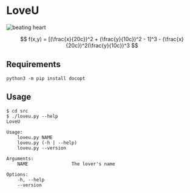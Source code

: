 # LoveU

![beating heart](xxxx.gif)

$$
f(x,y) = [(\frac{x}{20c})^2 + (\frac{y}{10c})^2 - 1]^3 - (\frac{x}{20c})^2(\frac{y}{10c})^3
$$

## Requirements

```Shell
python3 -m pip install docopt
```

## Usage

```Plaintext
$ cd src
$ ./loveu.py --help
LoveU

Usage:
    loveu.py NAME
    loveu.py (-h | --help)
    loveu.py --version

Arguments:
    NAME                The lover's name

Options:
    -h, --help
    --version
```
